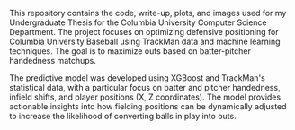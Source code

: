 This repository contains the code, write-up, plots, and images used for my Undergraduate Thesis for the Columbia University Computer Science Department. The project focuses on optimizing defensive positioning for Columbia University Baseball using TrackMan data and machine learning techniques. The goal is to maximize outs based on batter-pitcher handedness matchups.

The predictive model was developed using XGBoost and TrackMan's statistical data, with a particular focus on batter and pitcher handedness, infield shifts, and player positions (X, Z coordinates). The model provides actionable insights into how fielding positions can be dynamically adjusted to increase the likelihood of converting balls in play into outs.
